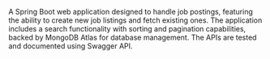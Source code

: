 A Spring Boot web application designed to handle job postings, featuring the ability to create new job listings and fetch existing ones. The application includes a search functionality with sorting and pagination capabilities, backed by MongoDB Atlas for database management. The APIs are tested and documented using Swagger API.
